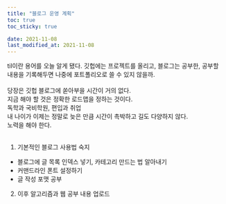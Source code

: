 ```yaml
---
title: "블로그 운영 계획"
toc: true
toc_sticky: true

date: 2021-11-08
last_modified_at: 2021-11-08
---
```


til이란 용어를 오늘 알게 됐다. 깃헙에는 프로젝트를 올리고, 블로그는 공부한, 공부할 내용을 기록해두면 나중에 포트폴리오로 쓸 수 있지 않을까.
<br>
<br>
당장은 깃헙 블로그에 쏟아부을 시간이 거의 없다.
<br>
지금 해야 할 것은 정확한 로드맵을 정하는 것이다.
<br>
독학과 국비학원, 편입과 취업
<br>
내 나이가 이제는 정말로 늦은 만큼 시간이 촉박하고 길도 다양하지 않다.
<br>
노력을 해야 한다.
<br>
<br>
1. 기본적인 블로그 사용법 숙지
- 블로그에 글 목록 인덱스 넣기, 카테고리 만드는 법 알아내기
- 커맨드라인 폰트 설정하기
- 글 작성 포맷 공부
2. 이후 알고리즘과 웹 공부 내용 업로드
